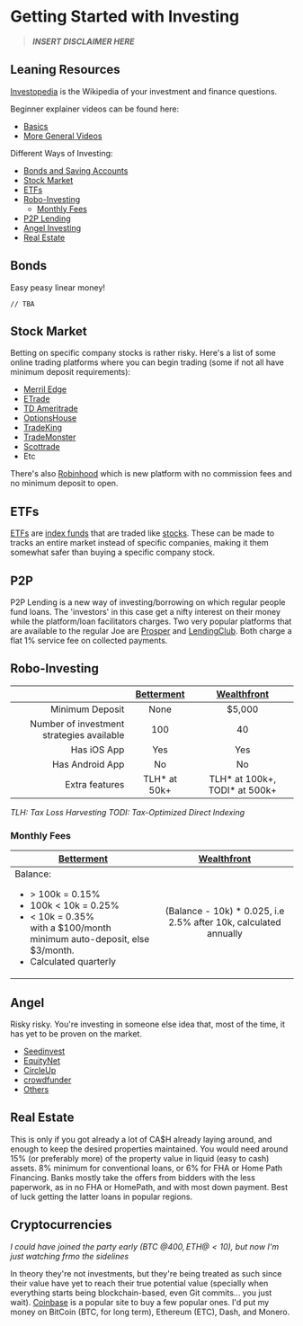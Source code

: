 # Getting Started with Investing

> **_INSERT DISCLAIMER HERE_**

## Leaning Resources

[Investopedia](http://www.investopedia.com) is the Wikipedia of your investment and finance questions.

Beginner explainer videos can be found here: 
* [Basics](http://www.investopedia.com/video/series/investing/ "Investing Basics") 
* [More General Videos](http://www.investopedia.com/video/ "All Videos")

Different Ways of Investing:
* [Bonds and Saving Accounts](#bonds)
* [Stock Market](#stock-market)
* [ETFs](#etfs)
* [Robo-Investing](#robo-investing)
  * [Monthly Fees](#monthly-fees)
* [P2P Lending](#p2p)
* [Angel Investing](#angel)
* [Real Estate](#real-estate)

## Bonds
Easy peasy linear money!
``` 
// TBA
```

## Stock Market
Betting on specific company stocks is rather risky. 
Here's a list of some online trading platforms where you can begin trading (some if not all have minimum deposit requirements):
* [Merril Edge](https://www.merrilledge.com/)
* [ETrade](https://us.etrade.com/home)
* [TD Ameritrade](https://www.tdameritrade.com/home.page)
* [OptionsHouse](http://www.optionshouse.com/)
* [TradeKing](https://www.tradeking.com/)
* [TradeMonster](https://www.trademonster.com/)
* [Scottrade](https://www.scottrade.com/)
* Etc

There's also [Robinhood](https://www.robinhood.com/) which is new platform with no commission fees and no minimum deposit to open.

## ETFs
[ETFs](http://www.investopedia.com/video/play/understanding-etfs/) are [index funds](http://www.investopedia.com/terms/i/indexfund.asp) that are traded like [stocks](http://www.investopedia.com/video/play/what-are-stocks/). These can be made to tracks an entire market instead of specific companies, making it them somewhat safer than buying a specific company stock.

## P2P
P2P Lending is a new way of investing/borrowing on which regular people fund loans. The 'investors' in this case get a nifty interest on their money while the platform/loan facilitators charges. Two very popular platforms that are available to the regular Joe are [Prosper](http://www.Prosper.com) and [LendingClub](http://www.LendingClub.com). Both charge a flat 1% service fee on collected payments.

## Robo-Investing
&#8203; | [Betterment](http://www.Betterment.com) | [Wealthfront](http://www.Wealthfront.com)
---: | :---: | :---:
Minimum Deposit | None | $5,000
Number of investment strategies available | 100 | 40
Has iOS App | Yes | Yes
Has Android App | No | No
Extra features | TLH\* at 50k+ | TLH\* at 100k+, TODI\* at 500k+

*TLH: Tax Loss Harvesting*
*TODI: Tax-Optimized Direct Indexing*

### Monthly Fees
[Betterment](http://www.Betterment.com) | [Wealthfront](http://www.Wealthfront.com)
--- | :---:
Balance: <ul><li>> 100k = 0.15%</li><li>100k < 10k = 0.25%</li><li>< 10k = 0.35% <br> with a $100/month minimum auto-deposit, else $3/month.</li><li>Calculated quarterly</li></ul> | (Balance - 10k) * 0.025, i.e 2.5% after 10k, calculated annually

## Angel
Risky risky. You're investing in someone else idea that, most of the time, it has yet to be proven on the market.
* [Seedinvest](http://www.Seedinvest.com)
* [EquityNet](http://www.EquityNet.com)
* [CircleUp](http://www.CircleUp.com)
* [crowdfunder](http://www.crowdfunder.com)
* [Others](http://www.crowdcrux.com/top-10-equity-crowdfunding-websites-for-startups/)

## Real Estate
This is only if you got already a lot of CA$H already laying around, and enough to keep the desired properties maintained. You would need around 15% (or preferably more) of the property value in liquid (easy to cash) assets. 8% minimum for conventional loans, or 6% for FHA or Home Path Financing. Banks mostly take the offers from bidders with the less paperwork, as in no FHA or HomePath, and with most down payment. Best of luck getting the latter loans in popular regions.

## Cryptocurrencies
*I could have joined the party early (BTC @400$, ETH @<10$), but now I'm just watching frmo the sidelines*

In theory they're not investments, but they're being treated as such since their value have yet to reach their true potential value (specially when everything starts being blockchain-based, even Git commits... you just wait).
[Coinbase]() is a popular site to buy a few popular ones. I'd put my money on BitCoin (BTC, for long term), Ethereum (ETC), Dash, and  Monero.
